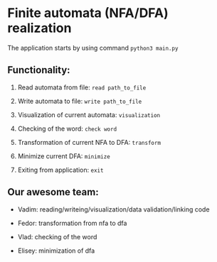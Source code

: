 # Finite automata (NFA/DFA) realization

The application starts by using command `python3 main.py`

## Functionality:

1. Read automata from file: `read path_to_file`

2. Write automata to file: `write path_to_file`

3. Visualization of current automata: `visualization`

4. Checking of the word: `check word`

5. Transformation of current NFA to DFA: `transform`

6. Minimize current DFA: `minimize`

7. Exiting from application: `exit`



## Our awesome team:

* Vadim: reading/writeing/visualization/data validation/linking code

* Fedor: transformation from nfa to dfa

* Vlad: checking of the word

* Elisey: minimization of dfa

